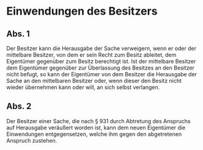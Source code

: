 # Einwendungen des Besitzers



## Abs. 1

 Der Besitzer kann die Herausgabe der Sache verweigern, wenn er oder der mittelbare Besitzer, von dem er sein Recht zum Besitz ableitet, dem Eigentümer gegenüber zum Besitz berechtigt ist. Ist der mittelbare Besitzer dem Eigentümer gegenüber zur Überlassung des Besitzes an den Besitzer nicht befugt, so kann der Eigentümer von dem Besitzer die Herausgabe der Sache an den mittelbaren Besitzer oder, wenn dieser den Besitz nicht wieder übernehmen kann oder will, an sich selbst verlangen.

## Abs. 2

 Der Besitzer einer Sache, die nach § 931 durch Abtretung des Anspruchs auf Herausgabe veräußert worden ist, kann dem neuen Eigentümer die Einwendungen entgegensetzen, welche ihm gegen den abgetretenen Anspruch zustehen. 

